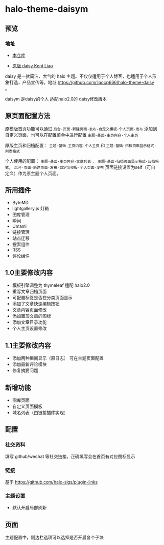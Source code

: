 # halo-theme-daisym

## 预览



### 地址
* [本仓库 ](https://elapse.cc)

* [ 原版 daisy  Kent Liao](https://www.kokoo.top)

daisy 是一款简洁、大气的 halo 主题。不仅仅适用于个人博客，也适用于个人形象打造，产品宣传等，地址 https://github.com/liaocp666/halo-theme-daisy 。

daisym 是daisy的个人 适配halo2.0的 daisy修改版本

## 原页面配置方法
原模版首页功能可以通过 `后台-页面-新建页面-发布-自定义模板-个人页面-发布` 添加到自定义页面，也可以在配置菜单中进行配置 `主题-基础-主页内容-个人主页`

原版主页和归档配置： `主题-基础-主页内容-个人主页` 和 `主题-基础-归档页面显示格式-列表格式`

个人使用的配置： `主题-基础-主页内容-文章列表` ， `主题-基础-归档页面显示格式-归档格式`， `后台-页面-新建页面-发布-自定义模板-个人页面-发布` 页面链接设置为self（可自定义）作为原主题个人页面。

## 所用插件
- ByteMD
- lightgallery.js 灯箱
- 图库管理
- 瞬间
- Umami
- 链接管理
- 站点迁移
- 搜索组件
- RSS
- 评论组件

## 1.0主要修改内容
- 模板引擎调整为 thymeleaf 适配 halo2.0
- 重写文章归档页面
- 可配置标签是否在分类页面显示
- 添加了文章快速编辑按钮
- 文章内容页面修改
- 添加置顶文章的图标
- 添加文章目录功能
- 个人主页设置修改

## 1.1主要修改内容
- 添加两种瞬间显示（原日志） 可在主题页面配置
- 添加最新评论模块
- 修复摘要问题

## 新增功能
- 图库页面
- 自定义页面模板
- 域名列表（由链接插件实现）

## 配置



### 社交资料

填写 github/wechat 等社交链接，正确填写会在首页有对应图标显示

### 链接

基于 https://github.com/halo-sigs/plugin-links

### 主题设置

* 默认开启局部刷新

## 页面

主题配置中，侧边栏选项可以选择是否开启各个子块

